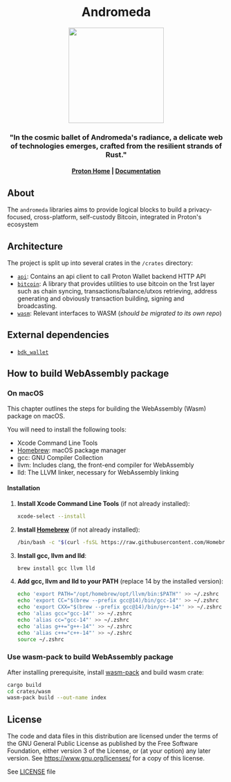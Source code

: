 <div align="center">
  <h1>Andromeda</h1>

  <img src="https://res.cloudinary.com/dbulfrlrz/image/upload/v1693233221/static/logos/proton-logo_z7innb.svg" width="220" />

  <h3>
    <strong>"In the cosmic ballet of Andromeda's radiance, a delicate web of technologies emerges, crafted from the resilient strands of Rust."</strong>
  </h3>

  <h4>
    <a href="https://proton.me/">Proton Home</a>
    <span> | </span>
    <a href="https://docs.rs/andromeda">Documentation</a>
  </h4>
</div>

## About

The `andromeda` libraries aims to provide logical blocks to build a privacy-focused, cross-platform, self-custody Bitcoin, integrated in Proton's ecosystem

## Architecture

The project is split up into several crates in the `/crates` directory:

- [`api`](./crates/api): Contains an api client to call Proton Wallet backend HTTP API
- [`bitcoin`](./crates/bitcoin): A library that provides utilities to use bitcoin on the 1rst layer such as chain syncing, transactions/balance/utxos retrieving, address generating and obviously transaction building, signing and broadcasting.
- [`wasm`](./crates/wasm): Relevant interfaces to WASM (_should be migrated to its own repo_)

## External dependencies

- [`bdk_wallet`](https://docs.rs/bdk_wallet/)

## How to build WebAssembly package

### On macOS
This chapter outlines the steps for building the WebAssembly (Wasm) package on macOS.

You will need to install the following tools:
* Xcode Command Line Tools
* [Homebrew](https://brew.sh): macOS package manager
* gcc: GNU Compiler Collection
* llvm: Includes clang, the front-end compiler for WebAssembly
* lld: The LLVM linker, necessary for WebAssembly linking

#### Installation

1. **Install Xcode Command Line Tools** (if not already installed):
   ```bash
   xcode-select --install
   ```
2. **Install [Homebrew](https://brew.sh)** (if not already installed):
   ```bash
   /bin/bash -c "$(curl -fsSL https://raw.githubusercontent.com/Homebrew/install/HEAD/install.sh)"
   ```
3. **Install gcc, llvm and lld**:
   ```bash
   brew install gcc llvm lld
   ```
4. **Add gcc, llvm and lld to your PATH** (replace 14 by the installed version):
   ```bash
   echo 'export PATH="/opt/homebrew/opt/llvm/bin:$PATH"' >> ~/.zshrc
   echo 'export CC="$(brew --prefix gcc@14)/bin/gcc-14"' >> ~/.zshrc
   echo 'export CXX="$(brew --prefix gcc@14)/bin/g++-14"' >> ~/.zshrc
   echo 'alias gcc="gcc-14"' >> ~/.zshrc
   echo 'alias cc="gcc-14"' >> ~/.zshrc
   echo 'alias g++="g++-14"' >> ~/.zshrc
   echo 'alias c++="c++-14"' >> ~/.zshrc
   source ~/.zshrc
   ```
### Use wasm-pack to build WebAssembly package

After installing prerequisite, install [wasm-pack](https://rustwasm.github.io/wasm-pack/installer/) and build wasm crate:

   ```bash
   cargo build
   cd crates/wasm
   wasm-pack build --out-name index
   ```
## License

The code and data files in this distribution are licensed under the terms of the GNU General Public License as published by the Free Software Foundation, either version 3 of the License, or (at your option) any later version. See <https://www.gnu.org/licenses/> for a copy of this license.

See [LICENSE](LICENSE) file
